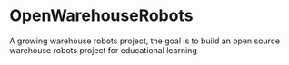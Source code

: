 # OpenWarehouseRobots
A growing warehouse robots project, the goal is to build an open source warehouse robots project for educational learning
